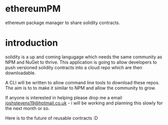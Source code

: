 # ethereumPM
ethereum package manager to share solidity contracts.

# introduction

solidity is a up and coming langugage which needs the same community as NPM and NuGet to thrive. This application is going to allow developers to push versioned solidity contracts into a cloud repo which are then downloadable. 

A CLI will be written to allow command line tools to download these repos. The aim is to to make it similar to NPM and allow the community to grow. 

If anyone is interested in helping please drop me a email joshstevens19@hotmail.co.uk - i will be working and planning this slowly for the next month or so. 

Here is to the future of reusable contracts :D 
